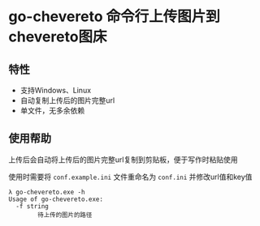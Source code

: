 # go-chevereto 命令行上传图片到chevereto图床

## 特性

- 支持Windows、Linux
- 自动复制上传后的图片完整url
- 单文件，无多余依赖

## 使用帮助

上传后会自动将上传后的图片完整url复制到剪贴板，便于写作时粘贴使用

使用时需要将 `conf.example.ini` 文件重命名为 `conf.ini` 并修改url值和key值

```shell
λ go-chevereto.exe -h
Usage of go-chevereto.exe:
  -f string
        待上传的图片的路径
```